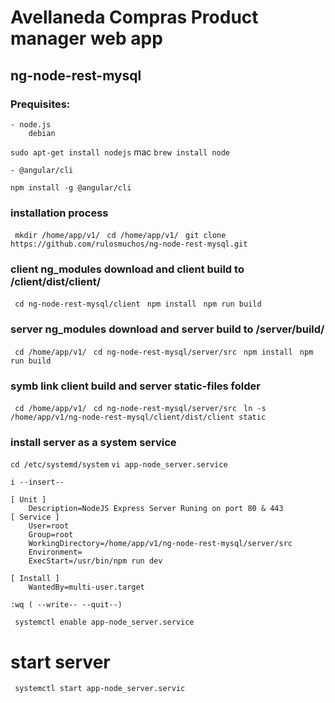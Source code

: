 # Avellaneda Compras Product manager web app
## ng-node-rest-mysql

### Prequisites:
    - node.js
        debian 
```sudo apt-get install nodejs```
        mac
```brew install node```
    
    - @angular/cli
```npm install -g @angular/cli```

### installation process
``` mkdir /home/app/v1/```
``` cd /home/app/v1/```
``` git clone https://github.com/rulosmuchos/ng-node-rest-mysql.git```

### client ng_modules download and client build to /client/dist/client/
``` cd ng-node-rest-mysql/client```
``` npm install```
``` npm run build```

### server ng_modules download and server build to /server/build/
``` cd /home/app/v1/```
``` cd ng-node-rest-mysql/server/src```
``` npm install```
``` npm run build```

### symb link client build and server static-files folder
``` cd /home/app/v1/```
``` cd ng-node-rest-mysql/server/src```
``` ln -s /home/app/v1/ng-node-rest-mysql/client/dist/client static```

### install server as a system service
```cd /etc/systemd/system```
```vi app-node_server.service```

```i --insert--```

``` 
[ Unit ]
    Description=NodeJS Express Server Runing on port 80 & 443
[ Service ]
    User=root
    Group=root
    WorkingDirectory=/home/app/v1/ng-node-rest-mysql/server/src
    Environment=
    ExecStart=/usr/bin/npm run dev

[ Install ]
    WantedBy=multi-user.target
```

```:wq ( --write-- --quit--)```

``` systemctl enable app-node_server.service```

# start server

``` systemctl start app-node_server.servic```
